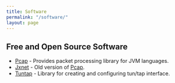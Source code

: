 ```yaml
---
title: Software
permalink: "/software/"
layout: page
---
```



## Free and Open Source Software

* [Pcap](https://pcap.ardikars.com "Pcap docs") - Provides packet processing library for JVM languages.
* [Jxnet](https://github.com/jxnet "Jxnet source code") - Old version of [Pcap](https://pcap.ardikars.com).
* [Tuntap](https://github.com/ardikars/tuntap "Tuntap") - Library for creating and configuring tun/tap interface.

